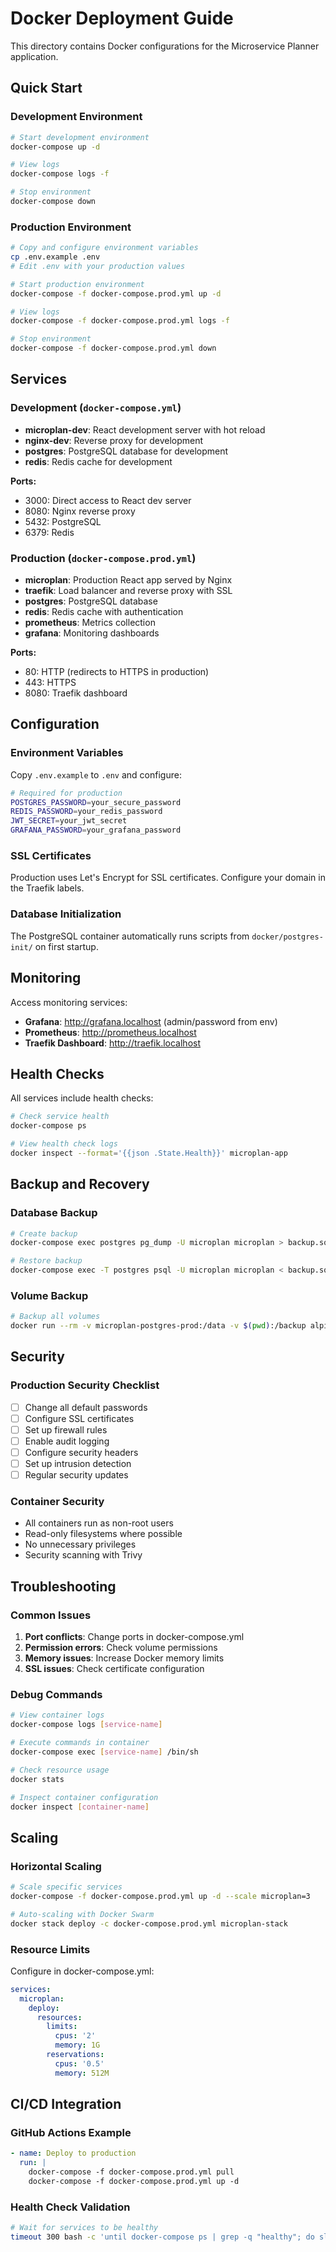 # Docker Deployment Guide

This directory contains Docker configurations for the Microservice Planner application.

## Quick Start

### Development Environment

```bash
# Start development environment
docker-compose up -d

# View logs
docker-compose logs -f

# Stop environment
docker-compose down
```

### Production Environment

```bash
# Copy and configure environment variables
cp .env.example .env
# Edit .env with your production values

# Start production environment
docker-compose -f docker-compose.prod.yml up -d

# View logs
docker-compose -f docker-compose.prod.yml logs -f

# Stop environment
docker-compose -f docker-compose.prod.yml down
```

## Services

### Development (`docker-compose.yml`)

- **microplan-dev**: React development server with hot reload
- **nginx-dev**: Reverse proxy for development
- **postgres**: PostgreSQL database for development
- **redis**: Redis cache for development

**Ports:**
- 3000: Direct access to React dev server
- 8080: Nginx reverse proxy
- 5432: PostgreSQL
- 6379: Redis

### Production (`docker-compose.prod.yml`)

- **microplan**: Production React app served by Nginx
- **traefik**: Load balancer and reverse proxy with SSL
- **postgres**: PostgreSQL database
- **redis**: Redis cache with authentication
- **prometheus**: Metrics collection
- **grafana**: Monitoring dashboards

**Ports:**
- 80: HTTP (redirects to HTTPS in production)
- 443: HTTPS
- 8080: Traefik dashboard

## Configuration

### Environment Variables

Copy `.env.example` to `.env` and configure:

```bash
# Required for production
POSTGRES_PASSWORD=your_secure_password
REDIS_PASSWORD=your_redis_password
JWT_SECRET=your_jwt_secret
GRAFANA_PASSWORD=your_grafana_password
```

### SSL Certificates

Production uses Let's Encrypt for SSL certificates. Configure your domain in the Traefik labels.

### Database Initialization

The PostgreSQL container automatically runs scripts from `docker/postgres-init/` on first startup.

## Monitoring

Access monitoring services:

- **Grafana**: http://grafana.localhost (admin/password from env)
- **Prometheus**: http://prometheus.localhost
- **Traefik Dashboard**: http://traefik.localhost

## Health Checks

All services include health checks:

```bash
# Check service health
docker-compose ps

# View health check logs
docker inspect --format='{{json .State.Health}}' microplan-app
```

## Backup and Recovery

### Database Backup

```bash
# Create backup
docker-compose exec postgres pg_dump -U microplan microplan > backup.sql

# Restore backup
docker-compose exec -T postgres psql -U microplan microplan < backup.sql
```

### Volume Backup

```bash
# Backup all volumes
docker run --rm -v microplan-postgres-prod:/data -v $(pwd):/backup alpine tar czf /backup/postgres-backup.tar.gz -C /data .
```

## Security

### Production Security Checklist

- [ ] Change all default passwords
- [ ] Configure SSL certificates
- [ ] Set up firewall rules
- [ ] Enable audit logging
- [ ] Configure security headers
- [ ] Set up intrusion detection
- [ ] Regular security updates

### Container Security

- All containers run as non-root users
- Read-only filesystems where possible
- No unnecessary privileges
- Security scanning with Trivy

## Troubleshooting

### Common Issues

1. **Port conflicts**: Change ports in docker-compose.yml
2. **Permission errors**: Check volume permissions
3. **Memory issues**: Increase Docker memory limits
4. **SSL issues**: Check certificate configuration

### Debug Commands

```bash
# View container logs
docker-compose logs [service-name]

# Execute commands in container
docker-compose exec [service-name] /bin/sh

# Check resource usage
docker stats

# Inspect container configuration
docker inspect [container-name]
```

## Scaling

### Horizontal Scaling

```bash
# Scale specific services
docker-compose -f docker-compose.prod.yml up -d --scale microplan=3

# Auto-scaling with Docker Swarm
docker stack deploy -c docker-compose.prod.yml microplan-stack
```

### Resource Limits

Configure in docker-compose.yml:

```yaml
services:
  microplan:
    deploy:
      resources:
        limits:
          cpus: '2'
          memory: 1G
        reservations:
          cpus: '0.5'
          memory: 512M
```

## CI/CD Integration

### GitHub Actions Example

```yaml
- name: Deploy to production
  run: |
    docker-compose -f docker-compose.prod.yml pull
    docker-compose -f docker-compose.prod.yml up -d
```

### Health Check Validation

```bash
# Wait for services to be healthy
timeout 300 bash -c 'until docker-compose ps | grep -q "healthy"; do sleep 10; done'
```